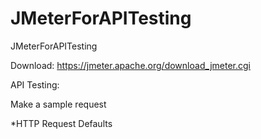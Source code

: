 # JMeterForAPITesting
JMeterForAPITesting

Download: https://jmeter.apache.org/download_jmeter.cgi

API Testing:

Make a sample request


*HTTP Request Defaults

